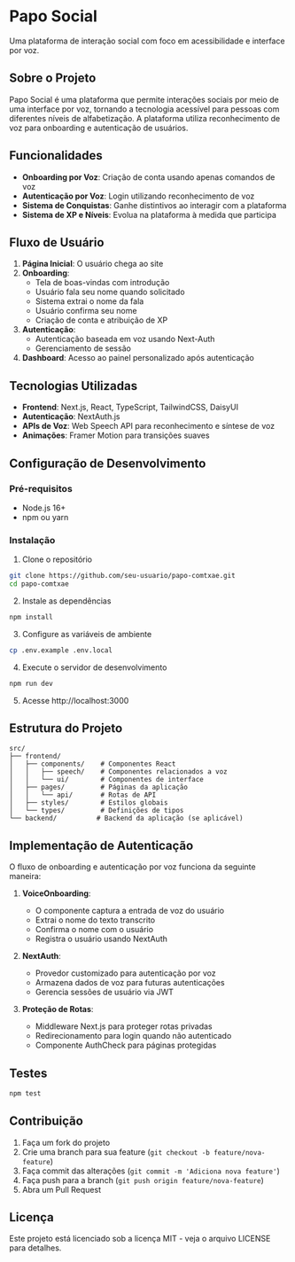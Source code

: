 # Papo Social

Uma plataforma de interação social com foco em acessibilidade e interface por voz.

## Sobre o Projeto

Papo Social é uma plataforma que permite interações sociais por meio de uma interface por voz, tornando a tecnologia acessível para pessoas com diferentes níveis de alfabetização. A plataforma utiliza reconhecimento de voz para onboarding e autenticação de usuários.

## Funcionalidades

- **Onboarding por Voz**: Criação de conta usando apenas comandos de voz
- **Autenticação por Voz**: Login utilizando reconhecimento de voz
- **Sistema de Conquistas**: Ganhe distintivos ao interagir com a plataforma
- **Sistema de XP e Níveis**: Evolua na plataforma à medida que participa

## Fluxo de Usuário

1. **Página Inicial**: O usuário chega ao site
2. **Onboarding**:
   - Tela de boas-vindas com introdução
   - Usuário fala seu nome quando solicitado
   - Sistema extrai o nome da fala
   - Usuário confirma seu nome
   - Criação de conta e atribuição de XP
3. **Autenticação**:
   - Autenticação baseada em voz usando Next-Auth
   - Gerenciamento de sessão
4. **Dashboard**: Acesso ao painel personalizado após autenticação

## Tecnologias Utilizadas

- **Frontend**: Next.js, React, TypeScript, TailwindCSS, DaisyUI
- **Autenticação**: NextAuth.js
- **APIs de Voz**: Web Speech API para reconhecimento e síntese de voz
- **Animações**: Framer Motion para transições suaves

## Configuração de Desenvolvimento

### Pré-requisitos

- Node.js 16+
- npm ou yarn

### Instalação

1. Clone o repositório
```bash
git clone https://github.com/seu-usuario/papo-comtxae.git
cd papo-comtxae
```

2. Instale as dependências
```bash
npm install
```

3. Configure as variáveis de ambiente
```bash
cp .env.example .env.local
```

4. Execute o servidor de desenvolvimento
```bash
npm run dev
```

5. Acesse http://localhost:3000

## Estrutura do Projeto

```
src/
├── frontend/
│   ├── components/    # Componentes React
│   │   ├── speech/    # Componentes relacionados a voz
│   │   └── ui/        # Componentes de interface
│   ├── pages/         # Páginas da aplicação
│   │   └── api/       # Rotas de API
│   ├── styles/        # Estilos globais
│   └── types/         # Definições de tipos
└── backend/          # Backend da aplicação (se aplicável)
```

## Implementação de Autenticação

O fluxo de onboarding e autenticação por voz funciona da seguinte maneira:

1. **VoiceOnboarding**:
   - O componente captura a entrada de voz do usuário
   - Extrai o nome do texto transcrito
   - Confirma o nome com o usuário
   - Registra o usuário usando NextAuth

2. **NextAuth**:
   - Provedor customizado para autenticação por voz
   - Armazena dados de voz para futuras autenticações
   - Gerencia sessões de usuário via JWT

3. **Proteção de Rotas**:
   - Middleware Next.js para proteger rotas privadas
   - Redirecionamento para login quando não autenticado
   - Componente AuthCheck para páginas protegidas

## Testes

```bash
npm test
```

## Contribuição

1. Faça um fork do projeto
2. Crie uma branch para sua feature (`git checkout -b feature/nova-feature`)
3. Faça commit das alterações (`git commit -m 'Adiciona nova feature'`)
4. Faça push para a branch (`git push origin feature/nova-feature`)
5. Abra um Pull Request

## Licença

Este projeto está licenciado sob a licença MIT - veja o arquivo LICENSE para detalhes.
